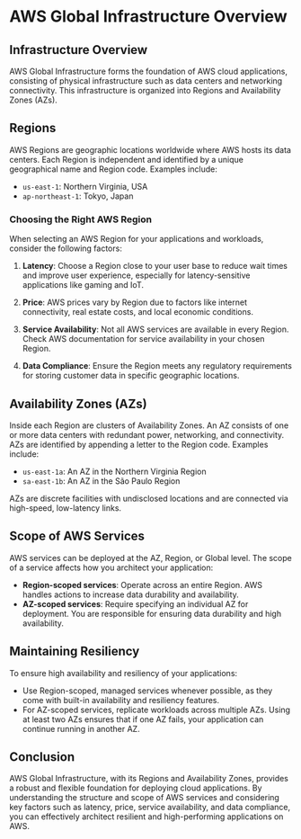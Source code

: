# AWS Global Infrastructure Overview

## Infrastructure Overview
AWS Global Infrastructure forms the foundation of AWS cloud applications, consisting of physical infrastructure such as data centers and networking connectivity. This infrastructure is organized into Regions and Availability Zones (AZs).

## Regions
AWS Regions are geographic locations worldwide where AWS hosts its data centers. Each Region is independent and identified by a unique geographical name and Region code. Examples include:

- `us-east-1`: Northern Virginia, USA
- `ap-northeast-1`: Tokyo, Japan

### Choosing the Right AWS Region
When selecting an AWS Region for your applications and workloads, consider the following factors:

1. **Latency**: Choose a Region close to your user base to reduce wait times and improve user experience, especially for latency-sensitive applications like gaming and IoT.

2. **Price**: AWS prices vary by Region due to factors like internet connectivity, real estate costs, and local economic conditions.

3. **Service Availability**: Not all AWS services are available in every Region. Check AWS documentation for service availability in your chosen Region.

4. **Data Compliance**: Ensure the Region meets any regulatory requirements for storing customer data in specific geographic locations.

## Availability Zones (AZs)
Inside each Region are clusters of Availability Zones. An AZ consists of one or more data centers with redundant power, networking, and connectivity. AZs are identified by appending a letter to the Region code. Examples include:

- `us-east-1a`: An AZ in the Northern Virginia Region
- `sa-east-1b`: An AZ in the São Paulo Region

AZs are discrete facilities with undisclosed locations and are connected via high-speed, low-latency links.

## Scope of AWS Services
AWS services can be deployed at the AZ, Region, or Global level. The scope of a service affects how you architect your application:

- **Region-scoped services**: Operate across an entire Region. AWS handles actions to increase data durability and availability.
- **AZ-scoped services**: Require specifying an individual AZ for deployment. You are responsible for ensuring data durability and high availability.

## Maintaining Resiliency
To ensure high availability and resiliency of your applications:

- Use Region-scoped, managed services whenever possible, as they come with built-in availability and resiliency features.
- For AZ-scoped services, replicate workloads across multiple AZs. Using at least two AZs ensures that if one AZ fails, your application can continue running in another AZ.

## Conclusion
AWS Global Infrastructure, with its Regions and Availability Zones, provides a robust and flexible foundation for deploying cloud applications. By understanding the structure and scope of AWS services and considering key factors such as latency, price, service availability, and data compliance, you can effectively architect resilient and high-performing applications on AWS.
